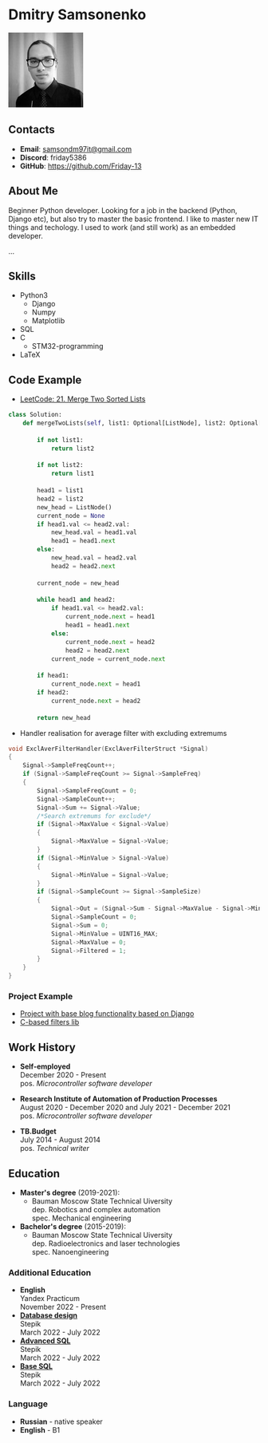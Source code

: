 # Dmitry Samsonenko
![photo](./img/photo_cv.jpg)
## Contacts
- **Email**: samsondm97it@gmail.com
- **Discord**: friday5386
- **GitHub**: https://github.com/Friday-13

## About Me
Beginner Python developer. 
Looking for a job in the backend (Python, Django etc), but also try to master the basic frontend.
I like to master new IT things and techology. 
I used to work (and still work) as an embedded developer. 

...

## Skills
- Python3
    - Django
    - Numpy
    - Matplotlib
- SQL
- C
    - STM32-programming
- LaTeX

## Code Example
- [LeetCode: 21. Merge Two Sorted Lists](https://leetcode.com/problems/merge-two-sorted-lists/)
```python
class Solution:
    def mergeTwoLists(self, list1: Optional[ListNode], list2: Optional[ListNode]) -> Optional[ListNode]:
        
        if not list1:
            return list2
        
        if not list2:
            return list1
        
        head1 = list1
        head2 = list2
        new_head = ListNode()
        current_node = None
        if head1.val <= head2.val:
            new_head.val = head1.val
            head1 = head1.next
        else:
            new_head.val = head2.val
            head2 = head2.next
            
        current_node = new_head
        
        while head1 and head2:
            if head1.val <= head2.val:
                current_node.next = head1
                head1 = head1.next
            else:
                current_node.next = head2
                head2 = head2.next
            current_node = current_node.next
            
        if head1:
            current_node.next = head1
        if head2:
            current_node.next = head2
        
        return new_head
```
- Handler realisation for average filter with excluding extremums
```c
void ExclAverFilterHandler(ExclAverFilterStruct *Signal)
{
    Signal->SampleFreqCount++;
    if (Signal->SampleFreqCount >= Signal->SampleFreq)
    {
        Signal->SampleFreqCount = 0;
        Signal->SampleCount++;
        Signal->Sum += Signal->Value;
        /*Search extremums for exclude*/
        if (Signal->MaxValue < Signal->Value)
        {
            Signal->MaxValue = Signal->Value;
        }
        if (Signal->MinValue > Signal->Value)
        {
            Signal->MinValue = Signal->Value;
        }
        if (Signal->SampleCount >= Signal->SampleSize)
        {
            Signal->Out = (Signal->Sum - Signal->MaxValue - Signal->MinValue) / (Signal->SampleCount - 2);
            Signal->SampleCount = 0;
            Signal->Sum = 0;
            Signal->MinValue = UINT16_MAX;
            Signal->MaxValue = 0;
            Signal->Filtered = 1;
        }
    }
}
```

### Project Example
- [Project with base blog functionality based on Django](https://github.com/Friday-13/dartblog)
- [C-based filters lib](https://github.com/Friday-13/libfilters)

## Work History
- **Self-employed** \
    December 2020 - Present \
    pos. *Microcontroller software developer*
    
- **Research Institute of Automation of Production Processes** \
    August 2020 - December 2020 and July 2021 - December 2021 \
    pos. *Microcontroller software developer*

- **TB.Budget** \
    July 2014 - August 2014 \
    pos. *Technical writer*



## Education
- **Master's degree** (2019-2021):
    - Bauman Moscow State Technical Uiversity \
    dep. Robotics and сomplex automation \
    spec. Mechanical engineering
- **Bachelor's degree** (2015-2019):
    - Bauman Moscow State Technical Uiversity \
    dep. Radioelectronics and laser technologies \
    spec. Nanoengineering 


### Additional Education
- **English** \
    Yandex Practicum \
    November 2022 - Present
- [**Database design**](https://stepik.org/cert/1988834) \
    Stepik \
    March 2022 - July 2022
- [**Advanced SQL**](https://stepik.org/cert/1962732) \
    Stepik \
    March 2022 - July 2022
- [**Base SQL**](https://stepik.org/cert/1523830) \
    Stepik \
    March 2022 - July 2022

### Language
- **Russian** - native speaker
- **English** - B1
